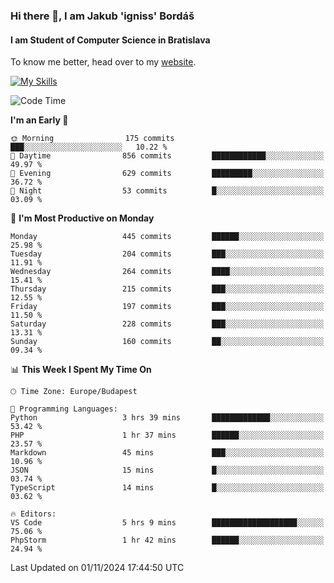 ### Hi there 👋, I am Jakub 'igniss' Bordáš

#### I am Student of Computer Science in Bratislava
To know me better, head over to my [website](https://bordas.sk).

[![My Skills](https://skillicons.dev/icons?i=js,html,css,figma,svelte,java,kotlin,python,postgresql,typescript,nest,nodejs)](https://bordas.sk)


<!--START_SECTION:waka-->
![Code Time](http://img.shields.io/badge/Code%20Time-1%2C558%20hrs%2027%20mins-blue)

**I'm an Early 🐤** 

```text
🌞 Morning                175 commits         ███░░░░░░░░░░░░░░░░░░░░░░   10.22 % 
🌆 Daytime                856 commits         ████████████░░░░░░░░░░░░░   49.97 % 
🌃 Evening                629 commits         █████████░░░░░░░░░░░░░░░░   36.72 % 
🌙 Night                  53 commits          █░░░░░░░░░░░░░░░░░░░░░░░░   03.09 % 
```
📅 **I'm Most Productive on Monday** 

```text
Monday                   445 commits         ██████░░░░░░░░░░░░░░░░░░░   25.98 % 
Tuesday                  204 commits         ███░░░░░░░░░░░░░░░░░░░░░░   11.91 % 
Wednesday                264 commits         ████░░░░░░░░░░░░░░░░░░░░░   15.41 % 
Thursday                 215 commits         ███░░░░░░░░░░░░░░░░░░░░░░   12.55 % 
Friday                   197 commits         ███░░░░░░░░░░░░░░░░░░░░░░   11.50 % 
Saturday                 228 commits         ███░░░░░░░░░░░░░░░░░░░░░░   13.31 % 
Sunday                   160 commits         ██░░░░░░░░░░░░░░░░░░░░░░░   09.34 % 
```


📊 **This Week I Spent My Time On** 

```text
🕑︎ Time Zone: Europe/Budapest

💬 Programming Languages: 
Python                   3 hrs 39 mins       █████████████░░░░░░░░░░░░   53.42 % 
PHP                      1 hr 37 mins        ██████░░░░░░░░░░░░░░░░░░░   23.57 % 
Markdown                 45 mins             ███░░░░░░░░░░░░░░░░░░░░░░   10.96 % 
JSON                     15 mins             █░░░░░░░░░░░░░░░░░░░░░░░░   03.74 % 
TypeScript               14 mins             █░░░░░░░░░░░░░░░░░░░░░░░░   03.62 % 

🔥 Editors: 
VS Code                  5 hrs 9 mins        ███████████████████░░░░░░   75.06 % 
PhpStorm                 1 hr 42 mins        ██████░░░░░░░░░░░░░░░░░░░   24.94 % 
```


 Last Updated on 01/11/2024 17:44:50 UTC
<!--END_SECTION:waka-->
